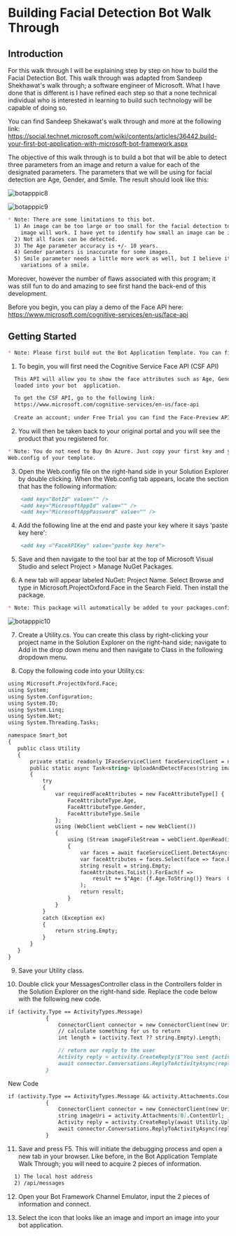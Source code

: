 # Building Facial Detection Bot Walk Through

## Introduction
For this walk through I will be explaining step by step on how to build the Facial Detection Bot. This walk through was adapted from Sandeep Shekhawat's walk through; a software engineer of Microsoft. What I have done that is different is I have refined each step so that a none technical individual who is interested in learning to build such technology will be capable of doing so. 

You can find Sandeep Shekawat's walk through and more at the following link: 
https://social.technet.microsoft.com/wiki/contents/articles/36442.build-your-first-bot-application-with-microsoft-bot-framework.aspx

The objective of this walk through is to build a bot that will be able to detect three parameters from an image and return a value for each of the designated parameters. The parameters that we will be using for facial detection are Age, Gender, and Smile. The result should look like this:

![botapppic8](https://cloud.githubusercontent.com/assets/25268970/23782196/6a0f1400-0520-11e7-8402-58d1e1df64c2.png)

![botapppic9](https://cloud.githubusercontent.com/assets/25268970/23782447/99ef9bde-0522-11e7-89f3-8767e5dadb49.png)

```markdown
* Note: There are some limitations to this bot.
  1) An image can be too large or too small for the facial detection to work. I have found a 1000px X 1000px 
    image will work. I have yet to identify how small an image can be in order for the detection to not work.
  2) Not all faces can be detected.
  3) The Age parameter accuracy is +/- 10 years.
  4) Gender paramters is inaccurate for some images.
  5) Smile parameter needs a little more work as well, but I believe it does good for the number of 
    variations of a smile.
```

Moreover, however the number of flaws associated with this program; it was still fun to do and amazing to see first hand the back-end of this development.

Before you begin, you can play a demo of the Face API here:
https://www.microsoft.com/cognitive-services/en-us/face-api

## Getting Started
```markdown
* Note: Please first build out the Bot Application Template. You can find a walk through of this build in my Smart-Bot-Project repository titled Bot template.md. 
```
1) To begin, you will first need the Cognitive Service Face API (CSF API)
```markdown 
  This API will allow you to show the face attributes such as Age, Gender and Smile from an image that is 
  loaded into your bot  application.

  To get the CSF API, go to the following link:
  https://www.microsoft.com/cognitive-services/en-us/face-api
  
  Create an account; under Free Trial you can find the Face-Preview API and register for it.
  ```  
  2) You will then be taken back to your original portal and you will see the product that you registered for.
  ```markdown
* Note: You do not need to Buy On Azure. Just copy your first key and you will paste this key in the 
  Web.config of your template.
  ```
  3) Open the Web.config file on the right-hand side in your Solution Explorer by double clicking. When the Web.config tab appears, locate the section that has the following information: 
```markdown      
    <add key="BotId" value="" />
    <add key="MicrosoftAppId" value="" />
    <add key="MicrosoftAppPassword" value="" />
```  
  4) Add the following line at the end and paste your key where it says 'paste key here':
```markdown    
    <add key ="FaceAPIKey" value="paste key here">
```    
  5) Save and then navigate to the tool bar at the top of Microsoft Visual Studio and select Project > Manage NuGet Packages.
  
  6) A new tab will appear labeled NuGet: Project Name. Select Browse and type in Microsoft.ProjectOxford.Face in the Search Field. Then
install the package.
```markdown
* Note: This package will automatically be added to your packages.config
```
![botapppic10](https://cloud.githubusercontent.com/assets/25268970/23783410/629b1c56-0529-11e7-9dde-a7729c318419.png)

  7) Create a Utility.cs. You can create this class by right-clicking your project name in the Solution Explorer on the right-hand side; navigate to Add in the drop down menu and then navigate to Class in the following dropdown menu.
  
  8) Copy the following code into your Utility.cs:
 ```markdown
using Microsoft.ProjectOxford.Face;
using System;
using System.Configuration;
using System.IO;
using System.Linq;
using System.Net;
using System.Threading.Tasks;

namespace Smart_bot
{
    public class Utility
    {
        private static readonly IFaceServiceClient faceServiceClient = new FaceServiceClient(ConfigurationManager.AppSettings["FaceAPIKey"]);
        public static async Task<string> UploadAndDetectFaces(string imageFilePath)
        {
            try
            {
                var requiredFaceAttributes = new FaceAttributeType[] {
                    FaceAttributeType.Age,
                    FaceAttributeType.Gender,
                    FaceAttributeType.Smile
                };
                using (WebClient webClient = new WebClient())
                {
                    using (Stream imageFileStream = webClient.OpenRead(imageFilePath))
                    {
                        var faces = await faceServiceClient.DetectAsync(imageFileStream, returnFaceLandmarks: true, returnFaceAttributes: requiredFaceAttributes);
                        var faceAttributes = faces.Select(face => face.FaceAttributes);
                        string result = string.Empty;
                        faceAttributes.ToList().ForEach(f =>
                            result += $"Age: {f.Age.ToString()} Years  Gender: {f.Gender}  Smile: {f.Smile.ToString()}{Environment.NewLine}{Environment.NewLine}"
                        );
                        return result;
                    }
                }
            }
            catch (Exception ex)
            {
                return string.Empty;
            }
        }
    }
}
 ```
 9) Save your Utility class.
 
 10) Double click your MessagesController class in the Controllers folder in the Solution Explorer on the right-hand side. Replace the code below with the following new code.
```markdown
if (activity.Type == ActivityTypes.Message)
            {
                ConnectorClient connector = new ConnectorClient(new Uri(activity.ServiceUrl));
                // calculate something for us to return
                int length = (activity.Text ?? string.Empty).Length;

                // return our reply to the user
                Activity reply = activity.CreateReply($"You sent {activity.Text} which was {length} characters");
                await connector.Conversations.ReplyToActivityAsync(reply);
            }
```
New Code
```markdown
if (activity.Type == ActivityTypes.Message && activity.Attachments.Count > 0)
            {
                ConnectorClient connector = new ConnectorClient(new Uri(activity.ServiceUrl));
                string imageUri = activity.Attachments[0].ContentUrl;
                Activity reply = activity.CreateReply(await Utility.UploadAndDetectFaces(imageUri));
                await connector.Conversations.ReplyToActivityAsync(reply);
            }
```
 11) Save and press F5. This will initiate the debugging process and open a new tab in your browser. Like before, in the Bot Application Template Walk Through; you will need to acquire 2 pieces of information.
```markdown
  1) The local host address
  2) /api/messages
```
 12) Open your Bot Framework Channel Emulator, input the 2 pieces of information and connect.

 13) Select the icon that looks like an image and import an image into your bot application.
